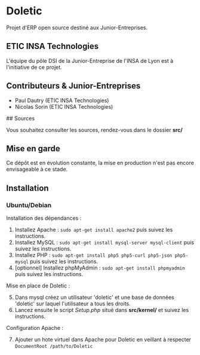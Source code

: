 # Doletic

Projet d'ERP open source destiné aux Junior-Entreprises.

## ETIC INSA Technologies

L'équipe du pôle DSI de la Junior-Entreprise de l'INSA de Lyon est à l'initiative de ce projet.

## Contributeurs & Junior-Entreprises

 - Paul Dautry (ETIC INSA Technologies)
 - Nicolas Sorin (ETIC INSA Technologies)

## Sources

Vous souhaitez consulter les sources, rendez-vous dans le dossier **src/**

## Mise en garde

Ce dépôt est en évolution constante, la mise en production n'est pas encore envisageable à ce stade.

## Installation 

### Ubuntu/Debian

Installation des dépendances :

1) Installez Apache : `sudo apt-get install apache2` puis suivez les instructions.
2) Installez MySQL : `sudo apt-get install mysql-server mysql-client` puis suivez les instructions.
3) Installez PHP : `sudo apt-get install php5 php5-curl php5-json php5-mysql` puis suivez les instructions.
4) [optionnel] Installez phpMyAdmin : `sudo apt-get install phpmyadmin` puis suivez les instructions.

Mise en place de Doletic :

5) Dans mysql créez un utilisateur 'doletic' et une base de données 'doletic' sur laquel l'utilisateur a tous les droits.
6) Lancez ensuite le script *Setup.php* situé dans **src/kernel/** et suivez les instructions.

Configuration Apache :

7) Ajouter un hote virtuel dans Apache pour Doletic en veillant à respecter `DocumentRoot /path/to/Doletic`

